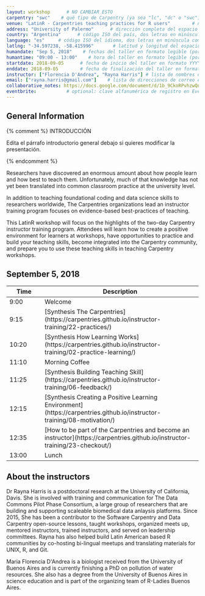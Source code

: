 ```yaml
---
layout: workshop      # NO CAMBIAR ESTO 
carpentry: "swc"    # qué tipo de Carpentry (ya sea "lc", "dc" o "swc")
venue: "LatinR - Carpentries teaching practices for R users"        # nombre breve del espacio donde se lleva adelante el taller, sin dirección (por ejemplo, "Universidad de Buenos Aires")
address: "University of Palermo"      # dirección completa del espacio donde se realizará el taller (por ejemplo, "Aula 3, Av. Córdoba 1234, Buenos Aires, Argentina")
country: "Argentina"      # código ISO del país, dos letras en minúscula como por ejemplo "fr" (ver https://en.wikipedia.org/wiki/ISO_3166-1)
language: "es"     # código ISO del idioma, dos letras en minúscula como por ejemplo "fr" (ver https://en.wikipedia.org/wiki/ISO_639-1)
latlng: "-34.597238, -58.415996"       # latitud y longitud del espacio en formato decimal (por ejemplo, "41.7901128,-87.6007318" - usar http://www.latlong.net/)
humandate: "Sep 5, 2018"    # fechas del taller en formato legible (por ejemplo, "Feb 17-18, 2020")
humantime: "09:00 - 13:00"    # hora del taller en formato legible (por ejemplo, "9:00 am - 4:30 pm")
startdate: 2018-09-05      # fecha de inicio del taller en formato YYYY-MM-DD (por ejemplo, 2015-01-01)
enddate: 2018-09-05        # fecha de finalización del taller en formato YYYY-MM-DD, por ejemplo 2015-01-02
instructor: ["Florencia D'Andrea", "Rayna Harris"] # lista de nombres de las instructoras separados por comas y entre corchetes, como ["Florencia D'Andrea", "Rayna Harris"]
email: ["rayna.harris@gmail.com"]    # lista de direcciones de correo electrónico de contacto con la **host** ó **lead instructor**, separadas por comas y entre corchetes, como ["ada.lovelace@ejemplo.org", "carrie.fisher@ejemplo.org", "hedy.lamarr@example.org"]
collaborative_notes: https://docs.google.com/document/d/1b_9CkoRPvhzwQnZU7AAzSzD1T5MMqsiXAJAWo6xjo_c/edit?usp=sharing            # optional: URL de las notas colaborativas del taller, por ejemplo un Etherpad o documento de Google Docs 
eventbrite:           # optional: clave alfanumérica de registro en Eventbrite, por ejemplo "1234567890AB" (si se está utilizando Eventbrite)
---
```




<h2 id="general">General Information</h2>

{% comment %}
  INTRODUCCIÓN 

  Edita el párrafo introductorio general debajo si quieres modificar la presentación.
  
{% endcomment %}

Researchers have discovered an enormous amount about how people learn and how best to teach them. Unfortunately, much of that knowledge has not yet been translated into common classroom practice at the university level. 

In addition to teaching foundational coding and data science skills to researchers worldwide, The Carpentries organizations lead an instructor training program focuses on evidence-based best-practices of teaching.

This LatinR workshop will focus on the highlights of the two-day Carpentry instructor training program. Attendees will learn how to create a positive environment for learners at workshops, have opportunities to practice and build your teaching skills,  become integrated into the Carpentry community, and prepare you to use these teaching skills in teaching Carpentry workshops.


<h2 id="schedule">September 5, 2018</h2>

<table>
<colgroup>
<col width="10%" />
<col width="30%" />
</colgroup>
<thead>
<tr class="header">
<th>Time</th>
<th>Description</th>
</tr>
</thead>
<tbody>
<tr>
<td markdown="span">9:00</td>
<td markdown="span">Welcome</td>
</tr>
<tr>
<td markdown="span">9:15</td>
<td markdown="span">[Synthesis The Carpentries](https://carpentries.github.io/instructor-training/22-practices/)</td>
</tr>
<tr>
<td markdown="span">10:20</td>
<td markdown="span">[Synthesis How Learning Works](https://carpentries.github.io/instructor-training/02-practice-learning/)</td>
</tr>
<tr>
<td markdown="span">11:10</td>
<td markdown="span">Morning Coffee</td>
</tr>
<tr>
<td markdown="span">11:25</td>
<td markdown="span">[Synthesis Building Teaching Skill](https://carpentries.github.io/instructor-training/06-feedback/)</td>
</tr>
<tr>
<td markdown="span">12:15</td>
<td markdown="span">[Synthesis Creating a Positive Learning Environment](https://carpentries.github.io/instructor-training/08-motivation/)</td>
</tr>
<tr>
<td markdown="span">12:35</td>
<td markdown="span">[How to be part of the Carpentries and become an instructor](https://carpentries.github.io/instructor-training/23-checkout/)</td>
</tr>
<tr>
<td markdown="span">13:00</td>
<td markdown="span">Lunch</td>
</tr>
</tbody>
</table>


<h2 id="schedule">About the instructors</h2>

Dr Rayna Harris is a postdoctoral research at the University of California, Davis. She is involved with training and communication for The Data Commons Pilot Phase Consortium,  a large group of researchers that are building and supporting scaleable biomedical data anlaysis platforms. Since 2015, She has been a contributor to the Software Carpentry and Data Carpentry open-source lessons, taught workshops, organized meets up, mentored instructors, trained instructors, and served on leadership committees. Rayna has also helped build Latin American based R communities by co-hosting bi-lingual meetups and translating materials for UNIX, R, and Git. 

Maria Florencia D'Andrea is a biologist received from the University of Buenos Aires and is currently finishing a PhD on pollution of water resources. She also has a degree from the University of Buenos Aires in science education and is part of the organizing team of R-Ladies Buenos Aires.



